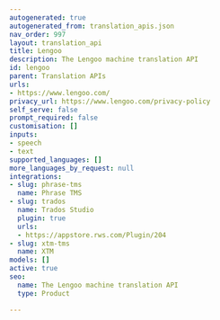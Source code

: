 ```yaml
---
autogenerated: true
autogenerated_from: translation_apis.json
nav_order: 997
layout: translation_api
title: Lengoo
description: The Lengoo machine translation API
id: lengoo
parent: Translation APIs
urls:
- https://www.lengoo.com/
privacy_url: https://www.lengoo.com/privacy-policy
self_serve: false
prompt_required: false
customisation: []
inputs:
- speech
- text
supported_languages: []
more_languages_by_request: null
integrations:
- slug: phrase-tms
  name: Phrase TMS
- slug: trados
  name: Trados Studio
  plugin: true
  urls:
  - https://appstore.rws.com/Plugin/204
- slug: xtm-tms
  name: XTM
models: []
active: true
seo:
  name: The Lengoo machine translation API
  type: Product

---
```


